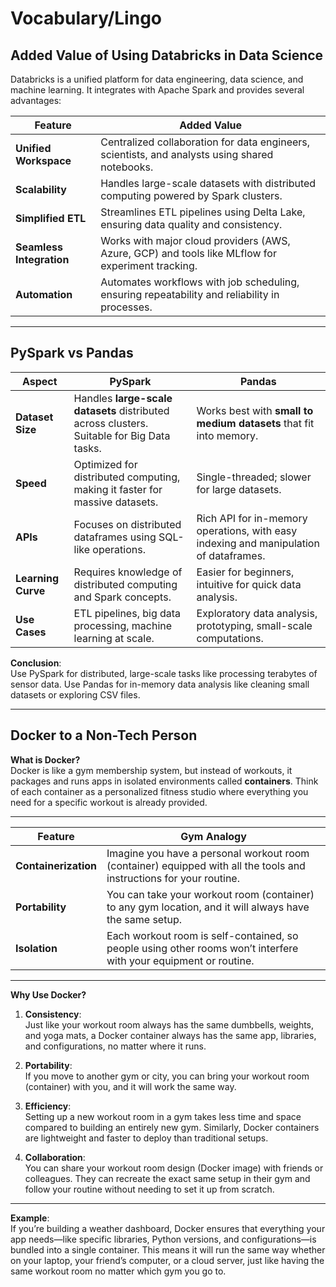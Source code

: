 # **Vocabulary/Lingo**

## **Added Value of Using Databricks in Data Science**

Databricks is a unified platform for data engineering, data science, and machine learning. It integrates with Apache Spark and provides several advantages:

| **Feature**               | **Added Value**                                                                                     |
|---------------------------|-----------------------------------------------------------------------------------------------------|
| **Unified Workspace**      | Centralized collaboration for data engineers, scientists, and analysts using shared notebooks.     |
| **Scalability**            | Handles large-scale datasets with distributed computing powered by Spark clusters.                |
| **Simplified ETL**         | Streamlines ETL pipelines using Delta Lake, ensuring data quality and consistency.                |
| **Seamless Integration**   | Works with major cloud providers (AWS, Azure, GCP) and tools like MLflow for experiment tracking.  |
| **Automation**             | Automates workflows with job scheduling, ensuring repeatability and reliability in processes.      |

---

## **PySpark vs Pandas**

| **Aspect**                | **PySpark**                                                                                   | **Pandas**                                                                                     |
|---------------------------|-----------------------------------------------------------------------------------------------|-----------------------------------------------------------------------------------------------|
| **Dataset Size**          | Handles **large-scale datasets** distributed across clusters. Suitable for Big Data tasks.    | Works best with **small to medium datasets** that fit into memory.                            |
| **Speed**                 | Optimized for distributed computing, making it faster for massive datasets.                   | Single-threaded; slower for large datasets.                                                   |
| **APIs**                  | Focuses on distributed dataframes using SQL-like operations.                                  | Rich API for in-memory operations, with easy indexing and manipulation of dataframes.         |
| **Learning Curve**        | Requires knowledge of distributed computing and Spark concepts.                               | Easier for beginners, intuitive for quick data analysis.                                      |
| **Use Cases**             | ETL pipelines, big data processing, machine learning at scale.                                | Exploratory data analysis, prototyping, small-scale computations.                             |

**Conclusion**:  
Use PySpark for distributed, large-scale tasks like processing terabytes of sensor data. Use Pandas for in-memory data analysis like cleaning small datasets or exploring CSV files.

---


## **Docker to a Non-Tech Person**

**What is Docker?**  
Docker is like a gym membership system, but instead of workouts, it packages and runs apps in isolated environments called **containers**. Think of each container as a personalized fitness studio where everything you need for a specific workout is already provided.

---

| **Feature**         | **Gym Analogy**                                                                                                      |
|----------------------|---------------------------------------------------------------------------------------------------------------------|
| **Containerization** | Imagine you have a personal workout room (container) equipped with all the tools and instructions for your routine. |
| **Portability**      | You can take your workout room (container) to any gym location, and it will always have the same setup.             |
| **Isolation**        | Each workout room is self-contained, so people using other rooms won’t interfere with your equipment or routine.    |

---

**Why Use Docker?**

1. **Consistency**:  
   Just like your workout room always has the same dumbbells, weights, and yoga mats, a Docker container always has the same app, libraries, and configurations, no matter where it runs.

2. **Portability**:  
   If you move to another gym or city, you can bring your workout room (container) with you, and it will work the same way.

3. **Efficiency**:  
   Setting up a new workout room in a gym takes less time and space compared to building an entirely new gym. Similarly, Docker containers are lightweight and faster to deploy than traditional setups.

4. **Collaboration**:  
   You can share your workout room design (Docker image) with friends or colleagues. They can recreate the exact same setup in their gym and follow your routine without needing to set it up from scratch.

---

**Example**:  
If you’re building a weather dashboard, Docker ensures that everything your app needs—like specific libraries, Python versions, and configurations—is bundled into a single container. This means it will run the same way whether on your laptop, your friend’s computer, or a cloud server, just like having the same workout room no matter which gym you go to.
